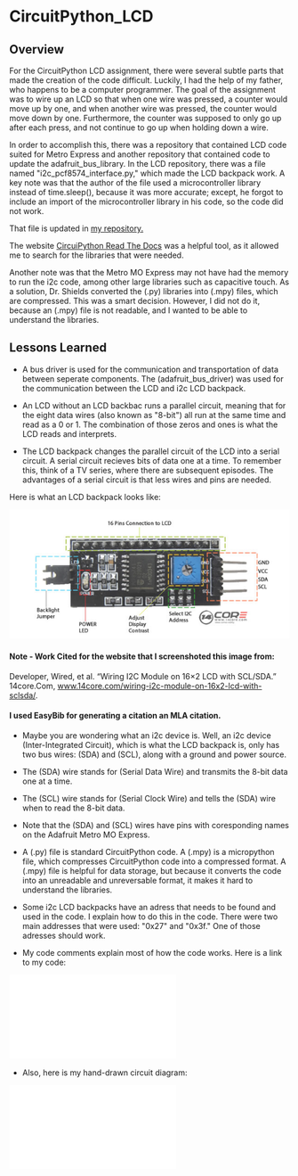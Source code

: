 # CircuitPython_LCD

## Overview

For the CircuitPython LCD assignment, there were several subtle parts that made the creation of the code difficult. Luckily, I had the help of my father, who happens to be a computer programmer. The goal of the assignment was to wire up an LCD so that when one wire was pressed, a counter would move up by one, and when another wire was pressed, the counter would move down by one. Furthermore, the counter was supposed to only go up after each press, and not continue to go up when holding down a wire.

In order to accomplish this, there was a repository that contained LCD code suited for Metro Express and another repository that contained code to update the adafruit_bus_library. In the LCD repository, there was a file named "i2c_pcf8574_interface.py," which made the LCD backpack work. A key note was that the author of the file used a microcontroller library instead of time.sleep(), because it was more accurate; except, he forgot to include an import of the microcontroller library in his code, so the code did not work.

That file is updated in [my repository.](https://github.com/lfrank01/CircuitPython/blob/main/CircuitPython_LCD/i2c_pcf8574_interface.py)

The website [CircuiPython Read The Docs](https://readthedocs.org/projects/circuitpython/) was a helpful tool, as it allowed me to search for the libraries that were needed.

Another note was that the Metro MO Express may not have had the memory to run the i2c code, among other large libraries such as capacitive touch. As a solution, Dr. Shields converted the (.py) libraries into (.mpy) files, which are compressed. This was a smart decision. However, I did not do it, because an (.mpy) file is not readable, and I wanted to be able to understand the libraries.

## Lessons Learned

* A bus driver is used for the communication and transportation of data between seperate components. The (adafruit_bus_driver) was used for the communication between the LCD and i2c LCD backpack. 

* An LCD without an LCD backbac runs a parallel circuit, meaning that for the eight data wires (also known as "8-bit") all run at the same time and read as a 0 or 1. The combination of those zeros and ones is what the LCD reads and interprets.

* The LCD backpack changes the parallel circuit of the LCD into a serial circuit. A serial circuit recieves bits of data one at a time. To remember this, think of a TV series, where there are subsequent episodes. The advantages of a serial circuit is that less wires and pins are needed.

Here is what an LCD backpack looks like:

![CircuitPython_LCD_Screenshot](/CircuitPython_LCD/Luke-Engineering_III-CircuitPython_LCD_Backpack.png)

#### Note - Work Cited for the website that I screenshoted this image from:
Developer, Wired, et al. “Wiring I2C Module on 16×2 LCD with SCL/SDA.” 14core.Com, www.14core.com/wiring-i2c-module-on-16x2-lcd-with-sclsda/. 
#### I used EasyBib for generating a citation an MLA citation.

* Maybe you are wondering what an i2c device is. Well, an i2c device (Inter-Integrated Circuit), which is what the LCD backpack is, only has two bus wires: (SDA) and (SCL), along with a ground and power source.

* The (SDA) wire stands for (Serial Data Wire) and transmits the 8-bit data one at a time.

* The (SCL) wire stands for (Serial Clock Wire) and tells the (SDA) wire when to read the 8-bit data.

* Note that the (SDA) and (SCL) wires have pins with coresponding names on the Adafruit Metro MO Express.

* A (.py) file is standard CircuitPython code. A (.mpy) is a micropython file, which compresses CircuitPython code into a compressed format. A (.mpy) file is helpful for data storage, but because it converts the code into an unreadable and unreversable format, it makes it hard to understand the libraries.

* Some i2c LCD backpacks have an adress that needs to be found and used in the code. I explain how to do this in the code. There were two main addresses that were used: "0x27" and "0x3f." One of those adresses should work.

* My code comments explain most of how the code works. Here is a link to my code:

![CircuitPython_LCD_Code](/CircuitPython_LCD/Luke-Engineering_III-CircuitPython_LCD.py)

* Also, here is my hand-drawn circuit diagram:

![CicuitPython_LCD_Circuit_Diagram](/CircuitPython_LCD/Luke-Engineering_III-CircuitPython_LCD_Circuit_Diagram.pdf)

